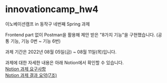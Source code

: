 # innovationcamp_hw4
이노베이션캠프 in 동작구 네번째 Spring 과제

Frontend part 없이
Postman을 활용해 제안 받은 "8가지 기능"을 구현했습니다.
(공통 기능, 기능 0번 ~ 기능 6번)

과제 기간은 2022년 08월 05일(금) ~ 08월 11일(목)입니다.

과제에 대한 자세한 내용은 아래 Notion에서 확인할 수 있습니다.  
[Notion 과제 요구사항](https://teamsparta.notion.site/Spring-f283671653544e698b4d5fe2c4453c3a)  
[Notion 과제 결과 요약(7조)](https://www.notion.so/S-A-7-d44688b2c65d4193a56966c549d48234#b529c7928c1848e785a94341b3909951)
